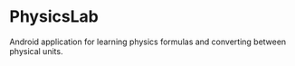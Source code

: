 # PhysicsLab
Android application for learning physics formulas and converting between physical units.
